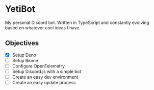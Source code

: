 # YetiBot
My personal Discord bot. Written in TypeScript and constantly evolving based on whatever cool ideas I have.

## Objectives
- [x] Setup Deno
- [ ] Setup Biome
- [ ] Configure OpenTelemetry
- [ ] Setup Discord.js with a simple bot
- [ ] Create an easy dev environment
- [ ] Create an easy update process
